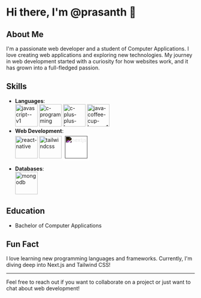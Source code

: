 # Hi there, I'm @prasanth 👋

## About Me
I'm a passionate web developer and a student of Computer Applications. I love creating web applications and exploring new technologies. My journey in web development started with a curiosity for how websites work, and it has grown into a full-fledged passion.

## Skills
- **Languages**: <br /><img width="60" height="60" src="https://img.icons8.com/color/96/javascript--v1.png" alt="javascript--v1"/> <img width="60" height="60" src="https://img.icons8.com/color/48/c-programming.png" alt="c-programming"/> <img width="60" height="60" src="https://img.icons8.com/fluency/48/c-plus-plus-logo.png" alt="c-plus-plus-logo"/> <img width="60" height="60" src="https://img.icons8.com/color/96/java-coffee-cup-logo--v1.png" alt="java-coffee-cup-logo--v1"/>
- **Web Development**: <br /> <img width="60" height="60" src="https://img.icons8.com/color/96/react-native.png" alt="react-native"/> <img width="60" height="60" src="https://img.icons8.com/color/48/tailwindcss.png" alt="tailwindcss"/> <div style="background-color: white; display: inline-block; padding: 5px;">
    <img width="60" height="60" src="https://upload.wikimedia.org/wikipedia/commons/8/8e/Nextjs-logo.svg" alt="nextjs" style="filter: invert(1);"/>
</div>



- **Databases**: <br /><img width="60" height="60" src="https://img.icons8.com/color/96/mongodb.png" alt="mongodb"/>

## Education
- Bachelor of Computer Applications

## Fun Fact
I love learning new programming languages and frameworks. Currently, I'm diving deep into Next.js and Tailwind CSS!

---

Feel free to reach out if you want to collaborate on a project or just want to chat about web development!


